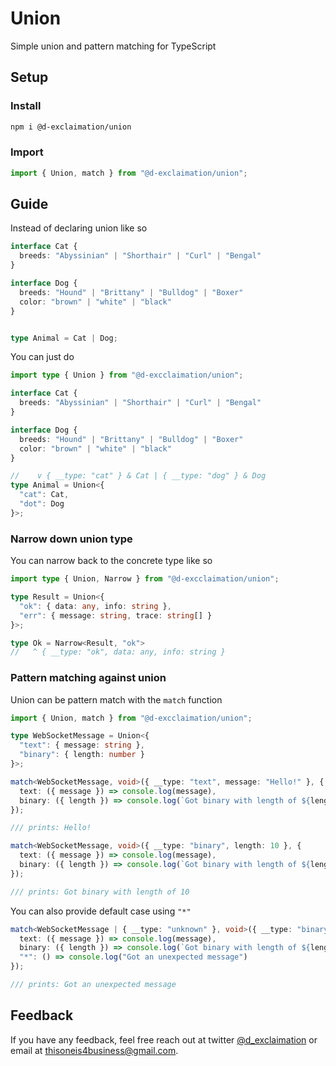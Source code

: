 # Union

Simple union and pattern matching for TypeScript

## Setup

### Install
```sh
npm i @d-exclaimation/union
```

### Import
```typescript
import { Union, match } from "@d-exclaimation/union";
```

## Guide

Instead of declaring union like so

```ts
interface Cat {
  breeds: "Abyssinian" | "Shorthair" | "Curl" | "Bengal"
}

interface Dog {
  breeds: "Hound" | "Brittany" | "Bulldog" | "Boxer"
  color: "brown" | "white" | "black"
}


type Animal = Cat | Dog;
```

You can just do

```ts
import type { Union } from "@d-excclaimation/union";

interface Cat {
  breeds: "Abyssinian" | "Shorthair" | "Curl" | "Bengal"
}

interface Dog {
  breeds: "Hound" | "Brittany" | "Bulldog" | "Boxer"
  color: "brown" | "white" | "black"
}

//    v { __type: "cat" } & Cat | { __type: "dog" } & Dog
type Animal = Union<{
  "cat": Cat,
  "dot": Dog
}>;
```

### Narrow down union type

You can narrow back to the concrete type like so

```ts
import type { Union, Narrow } from "@d-excclaimation/union";

type Result = Union<{
  "ok": { data: any, info: string },
  "err": { message: string, trace: string[] }
}>;

type Ok = Narrow<Result, "ok">
//   ^ { __type: "ok", data: any, info: string }
```

### Pattern matching against union

Union can be pattern match with the `match` function

```ts
import { Union, match } from "@d-excclaimation/union";

type WebSocketMessage = Union<{
  "text": { message: string },
  "binary": { length: number }
}>;

match<WebSocketMessage, void>({ __type: "text", message: "Hello!" }, {
  text: ({ message }) => console.log(message),
  binary: ({ length }) => console.log(`Got binary with length of ${length}`),
});

/// prints: Hello!

match<WebSocketMessage, void>({ __type: "binary", length: 10 }, {
  text: ({ message }) => console.log(message),
  binary: ({ length }) => console.log(`Got binary with length of ${length}`),
});

/// prints: Got binary with length of 10
```

You can also provide default case using `"*"`

```ts
match<WebSocketMessage | { __type: "unknown" }, void>({ __type: "binary", length: 10 }, {
  text: ({ message }) => console.log(message),
  binary: ({ length }) => console.log(`Got binary with length of ${length}`),
  "*": () => console.log("Got an unexpected message")
});

/// prints: Got an unexpected message
```

## Feedback
If you have any feedback, feel free reach out at twitter [@d_exclaimation](https://www.twitter.com/d_exclaimation) or email at [thisoneis4business@gmail.com](thisoneis4business@gmail.com).